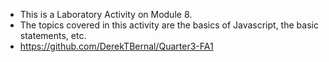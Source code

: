- This is a Laboratory Activity on Module 8.
- The topics covered in this activity are the basics of Javascript, the basic statements, etc.
- https://github.com/DerekTBernal/Quarter3-FA1

